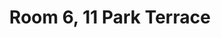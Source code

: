 ---
basin: 'No'
cudn: true
floor: Second
grade: 5
images: []
living_room: 'No'
location: 11 Park Terrace
name: '6'
network: Wireless Only
title: Room 6, 11 Park Terrace
---